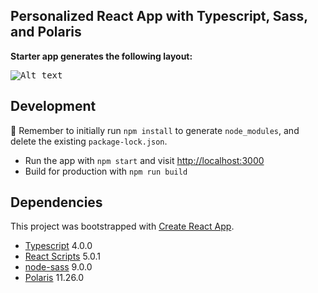 ## Personalized React App with Typescript, Sass, and Polaris

**Starter app generates the following layout:**

<kbd>![Alt text](https://user-images.githubusercontent.com/22782157/49128776-df4c3900-f29a-11e8-8957-880f34b51720.png)</kbd>

## Development

👋 Remember to initially run `npm install` to generate `node_modules`, and delete the existing `package-lock.json`.

- Run the app with `npm start` and visit [http://localhost:3000](http://localhost:3000)
- Build for production with `npm run build`

## Dependencies

This project was bootstrapped with [Create React App](https://github.com/facebook/create-react-app).

- [Typescript](https://github.com/Microsoft/TypeScript/releases/tag/v3.1.6) 4.0.0
- [React Scripts](https://github.com/facebook/create-react-app/releases/tag/v2.1.0) 5.0.1
- [node-sass](https://github.com/sass/node-sass/releases/tag/v4.10.0) 9.0.0
- [Polaris](https://github.com/Shopify/polaris-react/releases/tag/v3.1.1) 11.26.0
